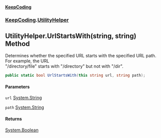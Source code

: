 #### [KeepCoding](index.md 'index')
### [KeepCoding](KeepCoding.md 'KeepCoding').[UtilityHelper](UtilityHelper.md 'KeepCoding.UtilityHelper')
## UtilityHelper.UrlStartsWith(string, string) Method
Determines whether the specified URL starts with the specified URL path. For example, the URL  
"/directory/file" starts with "/directory" but not with "/dir".
```csharp
public static bool UrlStartsWith(this string url, string path);
```
#### Parameters
<a name='KeepCoding.UtilityHelper.UrlStartsWith(string.string).url'></a>
`url` [System.String](https://docs.microsoft.com/en-us/dotnet/api/System.String 'System.String')  
  
<a name='KeepCoding.UtilityHelper.UrlStartsWith(string.string).path'></a>
`path` [System.String](https://docs.microsoft.com/en-us/dotnet/api/System.String 'System.String')  
  
#### Returns
[System.Boolean](https://docs.microsoft.com/en-us/dotnet/api/System.Boolean 'System.Boolean')  
